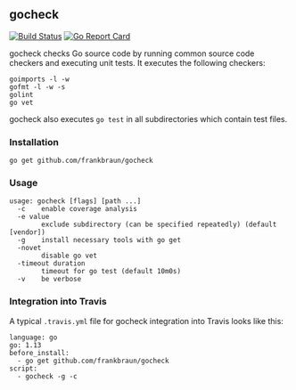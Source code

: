 ## gocheck

[![Build Status](https://img.shields.io/travis/frankbraun/gocheck.svg?style=flat-square)](https://travis-ci.org/frankbraun/gocheck) [![Go Report Card](https://goreportcard.com/badge/github.com/frankbraun/gocheck?style=flat-square)](https://goreportcard.com/report/github.com/frankbraun/gocheck)

gocheck checks Go source code by running common source code checkers and
executing unit tests. It executes the following checkers:

```
goimports -l -w
gofmt -l -w -s
golint
go vet
```

gocheck also executes `go test` in all subdirectories which contain test files.


### Installation

```
go get github.com/frankbraun/gocheck
```


### Usage

```
usage: gocheck [flags] [path ...]
  -c	enable coverage analysis
  -e value
    	exclude subdirectory (can be specified repeatedly) (default [vendor])
  -g	install necessary tools with go get
  -novet
    	disable go vet
  -timeout duration
    	timeout for go test (default 10m0s)
  -v	be verbose
```


### Integration into Travis

A typical `.travis.yml` file for gocheck integration into Travis looks like this:

```
language: go
go: 1.13
before_install:
  - go get github.com/frankbraun/gocheck
script:
  - gocheck -g -c
```
